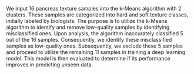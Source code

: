 We input 16 pancreas texture samples into the k-Means algorithm with 2 clusters. These samples are categorized into hard and soft texture classes, initially labeled by biologists. The purpose is to utilize the k-Means algorithm to identify and remove low-quality samples by identifying misclassified ones. Upon analysis, the algorithm inaccurately classified 5 out of the 16 samples. Consequently, we identify these misclassified samples as low-quality ones. Subsequently, we exclude these 5 samples and proceed to utilize the remaining 11 samples in training a deep learning model. This model is then evaluated to determine if its performance improves in predicting unseen data.